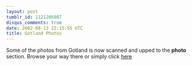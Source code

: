 ```yaml
---
layout: post
tumblr_id: 1121206087
disqus_comments: true
date: 2002-08-13 22:15:55 UTC
title: Gotland Photos
---
```


Some of the photos from Gotland is now scanned and upped to the <b>photo</b> section. Browse your way there or simply click <a href="http://flajm.com/rp12/?xo=photo/Journey_-_Gotland_020802/" target="_blank">here</a>
